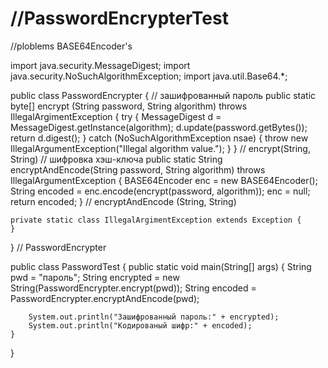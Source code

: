 # //PasswordEncrypterTest
//ploblems BASE64Encoder's


import java.security.MessageDigest;
import java.security.NoSuchAlgorithmException;
import java.util.Base64.*;

public class PasswordEncrypter {
    // зашифрованный пароль
    public static byte[] encrypt (String password, String algorithm) throws IllegalArgimentException {
        try {
            MessageDigest d = MessageDigest.getInstance(algorithm);
            d.update(password.getBytes());
            return d.digest();
        } catch (NoSuchAlgorithmException nsae) {
           throw new IllegalArgumentException("Illegal algorithm value.");
        }
    } // encrypt(String, String)
    // шифровка хэш-ключа
    public static String encryptAndEncode(String password, String algorithm)
        throws IllegalArgumentException {
        BASE64Encoder enc = new BASE64Encoder();
        String encoded = enc.encode(encrypt(password, algorithm));
        enc = null;
        return encoded;
    } // encryptAndEncode (String, String)

    private static class IllegalArgimentException extends Exception {
    }
} // PasswordEncrypter

public class PasswordTest {
    public static void main(String[] args) {
        String pwd = "пароль";
        String encrypted = new String(PasswordEncrypter.encrypt(pwd));
        String encoded = PasswordEncrypter.encryptAndEncode(pwd);

        System.out.println("Зашифрованный пароль:" + encrypted);
        System.out.println("Кодированый шифр:" + encoded);
    }
}

